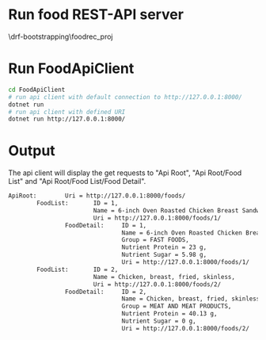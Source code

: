 # Run food REST-API server
\drf-bootstrapping\foodrec_proj

# Run FoodApiClient
```bash
cd FoodApiClient
# run api client with default connection to http://127.0.0.1:8000/
dotnet run
# run api client with defined URI
dotnet run http://127.0.0.1:8000/
```

# Output
The api client will display the get requests to "Api Root", "Api Root/Food List" and "Api Root/Food List/Food Detail".
```bash
ApiRoot:        Uri = http://127.0.0.1:8000/foods/
        FoodList:       ID = 1,
                        Name = 6-inch Oven Roasted Chicken Breast Sandwich, Subway,
                        Uri = http://127.0.0.1:8000/foods/1/
                FoodDetail:     ID = 1,
                                Name = 6-inch Oven Roasted Chicken Breast Sandwich, Subway,
                                Group = FAST FOODS,
                                Nutrient Protein = 23 g,
                                Nutrient Sugar = 5.98 g,
                                Uri = http://127.0.0.1:8000/foods/1/
        FoodList:       ID = 2,
                        Name = Chicken, breast, fried, skinless,
                        Uri = http://127.0.0.1:8000/foods/2/
                FoodDetail:     ID = 2,
                                Name = Chicken, breast, fried, skinless,
                                Group = MEAT AND MEAT PRODUCTS,
                                Nutrient Protein = 40.13 g,
                                Nutrient Sugar = 0 g,
                                Uri = http://127.0.0.1:8000/foods/2/
```